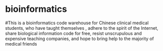 # bioinformatics

#This is a bioinformatics code warehouse for Chinese clinical medical students, who have taught themselves , adhere to the spirit of the Internet, share biological information code for free, resist unscrupulous and expensive teaching companies, and hope to bring help to the majority of medical friends
